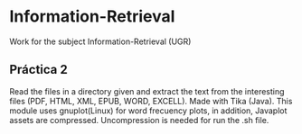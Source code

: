 # Information-Retrieval
Work for the subject Information-Retrieval (UGR)

## Práctica 2
Read the files in a directory given and extract the text from the interesting files (PDF, HTML, XML, EPUB, WORD, EXCELL). Made with Tika (Java). This module uses gnuplot(Linux) for word frecuency plots, in addition, Javaplot assets are compressed. Uncompression is needed for run the .sh file.
